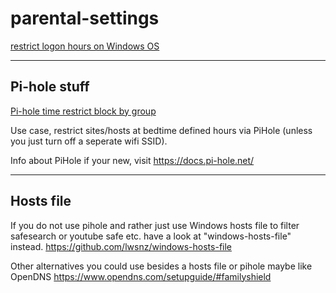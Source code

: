 # parental-settings

[restrict logon hours on Windows OS](windows_logon_hours)

----

## Pi-hole stuff

[Pi-hole time restrict block by group](https://github.com/lwsnz/pihole/tree/main/time-restrict-block-by-group)

Use case, restrict sites/hosts at bedtime defined hours via PiHole (unless you just turn off a seperate wifi SSID).


Info about PiHole if your new, visit https://docs.pi-hole.net/



----
## Hosts file

If you do not use pihole and rather just use Windows hosts file to filter safesearch or youtube safe etc. have a look at "windows-hosts-file" instead.
https://github.com/lwsnz/windows-hosts-file

Other alternatives you could use besides a hosts file or pihole maybe like OpenDNS https://www.opendns.com/setupguide/#familyshield
